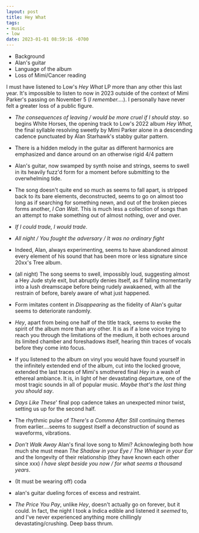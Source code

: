 ```yaml
---
layout: post
title: Hey What
tags:
- music
- low
date: 2023-01-01 08:59:16 -0700
---
```


- Background
- Alan's guitar
- Language of the album
- Loss of Mimi/Cancer reading

I must have listened to Low's _Hey What_ LP more than any other this last year. It's impossible to listen to now in 2023 outside of the context of Mimi Parker's passing on November 5 (_I remember...._). I personally have never felt a greater loss of a public figure.

- _The consequences of leaving / would be more cruel if I should stay_. so begins White Horses, the opening track to Low's 2022 album _Hey What_, the final syllable resolving sweetly by Mimi Parker alone in a descending cadence punctuated by Alan Starhawk's stabby guitar pattern.

- There is a hidden melody in the guitar as different harmonics are emphasized and dance around on an otherwise rigid 4/4 pattern

- Alan's guitar, now swamped by synth noise and strings, seems to swell in its heavily fuzz'd form for a moment before submitting to the overwhelming tide.

- The song doesn't quite end so much as seems to fall apart, is stripped back to its bare elements, deconstructed, seems to go on almost too long as if searching for something newn, and out of the broken pieces forms another, _I Can Wait_. This is much less a collection of songs than an attempt to make something out of almost nothing, over and over.

- _If I could trade, I would trade_.

- _All night / You fought the adversary / It was no ordinary fight_

- Indeed, Alan, always experimenting, seems to have abandoned almost every element of his sound that has been more or less signature since 20xx's Tree album.

- (all night) The song seems to swell, impossibly loud, suggesting almost a Hey Jude style exit, but abruptly denies itself, as if falling momentarily into a lush dreamscape before being rudely awakaened, with all the restrain of before, barely aware of what just happened.

- Form imitates content in _Disappearing_ as the fidelity of Alan's guitar seems to deteriorate randomly.

- _Hey_, apart from being one half of the title track, seems to evoke the spirit of the album more than any other. It is as if a lone voice trying to reach you through the limitations of the medium, it both echoes around its limited chamber and foreshadows itself, hearing thin traces of vocals before they come into focus.

- If you listened to the album on vinyl you would have found yourself in the infinitely extended end of the album, cut into the locked groove, extended the last traces of Mimi's smothered final _Hey_ in a wash of ethereal ambiance. It is, in light of her devastating departure, one of the most tragic sounds in all of popular music. _Maybe that's the last thing you should say_.

- _Days Like These_' final pop cadence takes an unexpected minor twist, setting us up for the second half.

- The rhythmic pulse of _There's a Comma After Still_ continuing themes from earlier....seems to suggest itself a deconstruction of sound as waveforms, vibrations.

- _Don't Walk Away_ Alan's final love song to Mimi? Acknowleging both how much she must mean _The Shadow in your Eye / The Whisper in your Ear_ and the longevity of their relationship (they have known each other since xxx) _I have slept beside you now / for what seems a thousand years_.

- (It must be wearing off) coda

- alan's guitar dueling forces of excess and restraint.

- _The Price You Pay_, unlike _Hey_, doesn't actually go on forever, but it could. In fact, the night I took a Indica edible and listened it _seemed_ to, and I've never experienced anything more chillingly devastating/crushing. Deep bass thrum.
